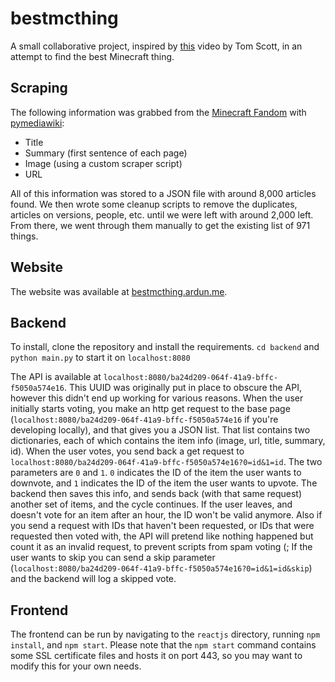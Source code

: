# bestmcthing
A small collaborative project, inspired by [this](https://www.youtube.com/watch?v=ALy6e7GbDRQ) video by Tom Scott, in an attempt to find the best Minecraft thing.

## Scraping
The following information was grabbed from the [Minecraft Fandom](https://minecraft.fandom.com) with [pymediawiki](https://github.com/barrust/mediawiki):
- Title
- Summary (first sentence of each page)
- Image (using a custom scraper script)
- URL

All of this information was stored to a JSON file with around 8,000 articles found. We then wrote some cleanup scripts to remove the duplicates, articles on versions, people, etc. until we were left with around 2,000 left. From there, we went through them manually to get the existing list of 971 things.

## Website
The website was available at [bestmcthing.ardun.me](https://bestmcthing.ardun.me).

## Backend
To install, clone the repository and install the requirements. `cd backend` and `python main.py` to start it on `localhost:8080`

The API is available at `localhost:8080/ba24d209-064f-41a9-bffc-f5050a574e16`. This UUID was originally put in place to obscure the API, however this didn't end up working for various reasons. When the user initially starts voting, you make an http get request to the base page (`localhost:8080/ba24d209-064f-41a9-bffc-f5050a574e16` if you're developing locally), and that gives you a JSON list. That list contains two dictionaries, each of which contains the item info (image, url, title, summary, id). When the user votes, you send back a get request to `localhost:8080/ba24d209-064f-41a9-bffc-f5050a574e16?0=id&1=id`. The two parameters are `0` and `1`. `0` indicates the ID of the item the user wants to downvote, and `1` indicates the ID of the item the user wants to upvote. The backend then saves this info, and sends back (with that same request) another set of items, and the cycle continues. If the user leaves, and doesn't vote for an item after an hour, the ID won't be valid anymore. Also if you send a request with IDs that haven't been requested, or IDs that were requested then voted with, the API will pretend like nothing happened but count it as an invalid request, to prevent scripts from spam voting (; If the user wants to skip you can send a skip parameter (`localhost:8080/ba24d209-064f-41a9-bffc-f5050a574e16?0=id&1=id&skip`) and the backend will log a skipped vote.

## Frontend
The frontend can be run by navigating to the `reactjs` directory, running `npm install`, and `npm start`. Please note that the `npm start` command contains some SSL certificate files and hosts it on port 443, so you may want to modify this for your own needs.
